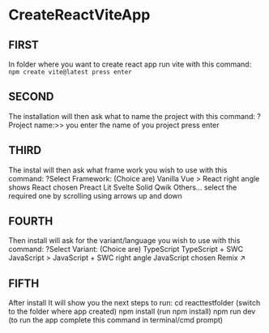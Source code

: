 # CreateReactViteApp

## FIRST
  In folder where you want to create react app run vite with this command:</br>
    `npm create vite@latest press enter`
    
## SECOND
  The installation will then ask what to name the project with this command:
    ? Project name:>> you enter the name of you project press enter
## THIRD
  The instal will then ask what frame work you wish to use with this command:
    ?Select Framework:    (Choice are)
                          Vanilla
                          Vue
                        > React      right angle shows React chosen
                          Preact
                          Lit
                          Svelte
                          Solid
                          Qwik
                          Others...
      select the required one by scrolling using arrows up and down
                                      
## FOURTH
  Then install will ask for the variant/language you wish to use with this command:
    ?Select Variant:    (Choice are)
                        TypeScript
                        TypeScript + SWC
                        JavaScript
                      > JavaScript + SWC    right angle JavaScript chosen
                        Remix ↗
                        
      
## FIFTH
  After install It will show you the next steps to run:
    cd reacttestfolder        (switch to the folder where app created)
    npm install               (run npm install)
    npm run dev               (to run the app complete this command in terminal/cmd prompt)






